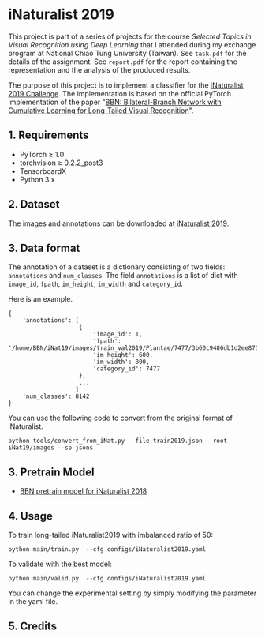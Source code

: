 # iNaturalist 2019

This project is part of a series of projects for the course _Selected Topics in Visual Recognition using Deep Learning_ that I attended during my exchange program at National Chiao Tung University (Taiwan). See `task.pdf` for the details of the assignment. See `report.pdf` for the report containing the representation and the analysis of the produced results.

The purpose of this project is to implement a classifier for the [iNaturalist 2019 Challenge](https://www.kaggle.com/c/inaturalist-2019-fgvc6). The implementation is based on the official PyTorch implementation of the paper "[BBN: Bilateral-Branch Network with Cumulative Learning for Long-Tailed Visual Recognition](https://arxiv.org/abs/1912.02413)". 

## 1. Requirements

- PyTorch ≥ 1.0
- torchvision ≥ 0.2.2_post3
- TensorboardX
- Python 3.x

## 2. Dataset

The images and annotations can be downloaded at [iNaturalist 2019](https://www.kaggle.com/c/inaturalist-2019-fgvc6/data).

## 3. Data format

The annotation of a dataset is a dictionary consisting of two fields: `annotations` and `num_classes`.
The field `annotations` is a list of dict with `image_id`, `fpath`, `im_height`, `im_width` and `category_id`.

Here is an example.
```
{
    'annotations': [
                    {
                        'image_id': 1,
                        'fpath': '/home/BBN/iNat19/images/train_val2019/Plantae/7477/3b60c9486db1d2ee875f11a669fbde4a.jpg',
                        'im_height': 600,
                        'im_width': 800,
                        'category_id': 7477
                    },
                    ...
                   ]
    'num_classes': 8142
}
```

You can use the following code to convert from the original format of iNaturalist. 
```
python tools/convert_from_iNat.py --file train2019.json --root iNat19/images --sp jsons
```

## 3. Pretrain Model

- [BBN pretrain model for iNaturalist 2018](https://drive.google.com/open?id=18aT-eIpmxQMP9PrNOB1Q5Vjmzr7tvEdb)

## 4. Usage

To train long-tailed iNaturalist2019 with imbalanced ratio of 50:
```
python main/train.py  --cfg configs/iNaturalist2019.yaml     
```

To validate with the best model:
```
python main/valid.py  --cfg configs/iNaturalist2019.yaml
```

You can change the experimental setting by simply modifying the parameter in the yaml file.

## 5. Credits

